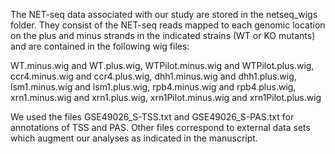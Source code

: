 The NET-seq data associated with our study are stored in the netseq_wigs folder.
They consist of the NET-seq reads mapped to each genomic location on the plus and minus strands in the indicated strains (WT or KO mutants) and are contained in the following wig files:

WT.minus.wig and WT.plus.wig,
WTPilot.minus.wig and WTPilot.plus.wig,
ccr4.minus.wig and ccr4.plus.wig,
dhh1.minus.wig and dhh1.plus.wig,
lsm1.minus.wig and lsm1.plus.wig,
rpb4.minus.wig and rpb4.plus.wig,
xrn1.minus.wig and xrn1.plus.wig,
xrn1Pilot.minus.wig and xrn1Pilot.plus.wig

We used the files GSE49026_S-TSS.txt and GSE49026_S-PAS.txt for annotations of TSS and PAS. Other files correspond to external data sets which augment our analyses as indicated in the manuscript.
